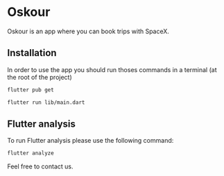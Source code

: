 # Oskour

Oskour is an app where you can book trips with SpaceX.

## Installation

In order to use the app you should run thoses commands in a terminal (at the root of the project)

```bash
flutter pub get

flutter run lib/main.dart
```

## Flutter analysis

To run Flutter analysis please use the following command:
```bash
flutter analyze
```


Feel free to contact us.